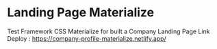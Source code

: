 # Landing Page Materialize
Test Framework CSS Materialize for built a Company Landing Page
Link Deploy : https://company-profile-materialize.netlify.app/
